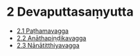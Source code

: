 # 2 Devaputtasaṃyutta

* [2.1 Paṭhamavagga](2/2.1.md)
* [2.2 Anāthapiṇḍikavagga](2/2.2.md)
* [2.3 Nānātitthiyavagga](2/2.3.md)
